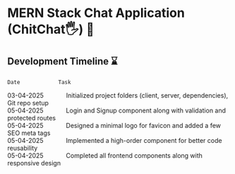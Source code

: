 # MERN Stack Chat Application (ChitChat🖐️) 🚀



## Development Timeline ⌛

`Date`&nbsp;&nbsp;&nbsp;&nbsp;&nbsp;&nbsp;&nbsp;&nbsp;&nbsp;&nbsp;&nbsp;&nbsp;&nbsp;&nbsp;&nbsp;&nbsp;&nbsp;&nbsp;&nbsp;&nbsp;&nbsp;&nbsp;`Task`<br/>

03-04-2025&nbsp;&nbsp;&nbsp;&nbsp;&nbsp;&nbsp;&nbsp;&nbsp;&nbsp;&nbsp;&nbsp;&nbsp;&nbsp;Initialized project folders (client, server, dependencies), Git repo setup<br/>
05-04-2025&nbsp;&nbsp;&nbsp;&nbsp;&nbsp;&nbsp;&nbsp;&nbsp;&nbsp;&nbsp;&nbsp;&nbsp;&nbsp;Login and Signup component along with validation and protected routes<br/>
05-04-2025&nbsp;&nbsp;&nbsp;&nbsp;&nbsp;&nbsp;&nbsp;&nbsp;&nbsp;&nbsp;&nbsp;&nbsp;&nbsp;Designed a minimal logo for favicon and added a few SEO meta tags<br/>
05-04-2025&nbsp;&nbsp;&nbsp;&nbsp;&nbsp;&nbsp;&nbsp;&nbsp;&nbsp;&nbsp;&nbsp;&nbsp;&nbsp;Implemented a high-order component for better code reusability<br/>
05-04-2025&nbsp;&nbsp;&nbsp;&nbsp;&nbsp;&nbsp;&nbsp;&nbsp;&nbsp;&nbsp;&nbsp;&nbsp;&nbsp;Completed all frontend components along with responsive design<br/>